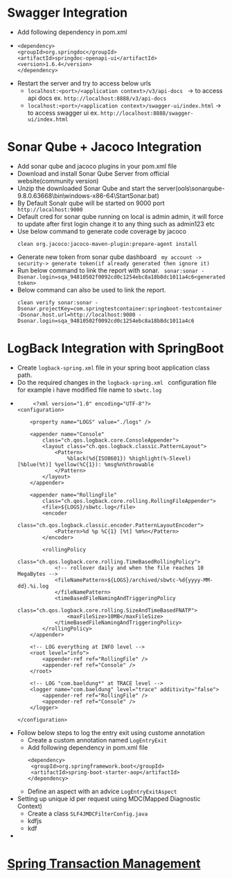 # Swagger Integration 
 - Add following dependency in pom.xml
 -   ```
     <dependency>
     <groupId>org.springdoc</groupId>
     <artifactId>springdoc-openapi-ui</artifactId>
     <version>1.6.4</version>
     </dependency>
     ```
 - Restart the server and try to access below urls
   -  ``` localhost:<port>/<application context>/v3/api-docs  ``` -> to access api docs ex. ``` http://localhost:8888/v3/api-docs  ```
   -  ``` localhost:<port>/<application context>/swagger-ui/index.html ``` -> to access swagger ui ex. ``` http://localhost:8888/swagger-ui/index.html  ```

# Sonar Qube + Jacoco Integration 
- Add sonar qube and jacoco plugins in your pom.xml file
- Download and install Sonar Qube Server from official website(community version)
- Unzip the downloaded Sonar Qube and start the server(ools\sonarqube-9.8.0.63668\bin\windows-x86-64\StartSonar.bat)
- By Default Sonalr qube will be started on 9000 port ``` http://localhost:9000```
- Default cred for sonar qube running on local is admin admin, it will force to update after first login change it to any thing such as admin123 etc
- Use below command to generate code coverage by jacoco
  ```
  clean org.jacoco:jacoco-maven-plugin:prepare-agent install
  ```
- Generate new token from sonar qube dashboard ``` my account -> security-> generate token(if already generated then ignore it)```
- Run below command to link the report with sonar.
  ``` sonar:sonar -Dsonar.login=sqa_94810502f0092cd0c1254ebc8a18b8dc1011a4c6<generated token>```
- Below command can also be used to link the report.
  ```
  clean verify sonar:sonar -Dsonar.projectKey=com.springtestcontainer:springboot-testcontainer -Dsonar.host.url=http://localhost:9000 -Dsonar.login=sqa_94810502f0092cd0c1254ebc8a18b8dc1011a4c6
  ```
# LogBack Integration with SpringBoot
 - Create ``` logback-spring.xml ``` file in your spring boot application class path.
 - Do the required changes in the ``` logback-spring.xml  ``` configuration file for example i have modified file name to ``` sbwtc.log ```
 -  ```
         <?xml version="1.0" encoding="UTF-8"?>
    <configuration>

        <property name="LOGS" value="./logs" />

        <appender name="Console"
            class="ch.qos.logback.core.ConsoleAppender">
            <layout class="ch.qos.logback.classic.PatternLayout">
                <Pattern>
                    %black(%d{ISO8601}) %highlight(%-5level) [%blue(%t)] %yellow(%C{1}): %msg%n%throwable
                </Pattern>
            </layout>
        </appender>

        <appender name="RollingFile"
            class="ch.qos.logback.core.rolling.RollingFileAppender">
            <file>${LOGS}/sbwtc.log</file>
            <encoder
                class="ch.qos.logback.classic.encoder.PatternLayoutEncoder">
                <Pattern>%d %p %C{1} [%t] %m%n</Pattern>
            </encoder>

            <rollingPolicy
                class="ch.qos.logback.core.rolling.TimeBasedRollingPolicy">
                <!-- rollover daily and when the file reaches 10 MegaBytes -->
                <fileNamePattern>${LOGS}/archived/sbwtc-%d{yyyy-MM-dd}.%i.log
                </fileNamePattern>
                <timeBasedFileNamingAndTriggeringPolicy
                    class="ch.qos.logback.core.rolling.SizeAndTimeBasedFNATP">
                    <maxFileSize>10MB</maxFileSize>
                </timeBasedFileNamingAndTriggeringPolicy>
            </rollingPolicy>
        </appender>

        <!-- LOG everything at INFO level -->
        <root level="info">
            <appender-ref ref="RollingFile" />
            <appender-ref ref="Console" />
        </root>

        <!-- LOG "com.baeldung*" at TRACE level -->
        <logger name="com.baeldung" level="trace" additivity="false">
            <appender-ref ref="RollingFile" />
            <appender-ref ref="Console" />
        </logger>

    </configuration> 
    ```
 - Follow below steps to log the entry exit using custome annotation
   - Create a custom annotation named ``` LogEntryExit  ```
   - Add following dependency in pom.xml file
     ```
     <dependency>
      <groupId>org.springframework.boot</groupId>
      <artifactId>spring-boot-starter-aop</artifactId>
     </dependency>
     ```
   - Define an aspect with an advice ``` LogEntryExitAspect ```
 - Setting up unique id per request using MDC(Mapped Diagnostic Context)
   - Create a class ``` SLF4JMDCFilterConfig.java ```
   - kdfjs
   - kdf
 - 
# [Spring Transaction Management](/springboot-testcontainer/spring-transaction.md)

